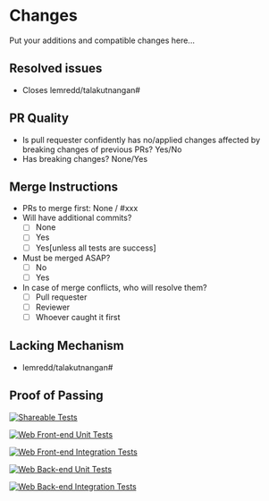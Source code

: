 # Changes
Put your additions and compatible changes here...

## Resolved issues
- Closes lemredd/talakutnangan#

## PR Quality
- Is pull requester confidently has no/applied changes affected by breaking changes of previous PRs?
  Yes/No
- Has breaking changes? None/Yes

## Merge Instructions
- PRs to merge first: None / #xxx
- Will have additional commits?
   - [ ] None
	- [ ] Yes
	- [ ] Yes[unless all tests are success]
- Must be merged ASAP?
	- [ ] No
	- [ ] Yes
- In case of merge conflicts, who will resolve them?
	- [ ] Pull requester
	- [ ] Reviewer
	- [ ] Whoever caught it first

## Lacking Mechanism
- lemredd/talakutnangan#

## Proof of Passing
[![Shareable Tests](https://github.com/<username>/talakutnangan/actions/workflows/shareable.yml/badge.svg?branch=<branch_name>)](https://github.com/<username>/talakutnangan/actions/workflows/shareable.yml)

[![Web Front-end Unit Tests](https://github.com/<username>/talakutnangan/actions/workflows/front-end.unit.yml/badge.svg?branch=<branch_name>)](https://github.com/<username>/talakutnangan/actions/workflows/front-end.unit.yml)

[![Web Front-end Integration Tests](https://github.com/<username>/talakutnangan/actions/workflows/front-end.intg.yml/badge.svg?branch=<branch_name>)](https://github.com/<username>/talakutnangan/actions/workflows/front-end.intg.yml)

[![Web Back-end Unit Tests](https://github.com/<username>/talakutnangan/actions/workflows/back-end.unit.yml/badge.svg?branch=<branch_name>)](https://github.com/<username>/talakutnangan/actions/workflows/back-end.unit.yml)

[![Web Back-end Integration Tests](https://github.com/<username>/talakutnangan/actions/workflows/back-end.intg.yml/badge.svg?branch=<branch_name>)](https://github.com/<username>/talakutnangan/actions/workflows/back-end.intg.yml)

<!--
## Rules
1. Under `# Changes`, it is recommended to put a summary of what the PR is all about.
2. Keep your PR's number of edited lines to be low if possible, so they can be reviewed easily. It also recommended having less than 100 commits every PR. The said limit can be ignored for bug fixes, chores, patching security issue.
3. Prefix issue numbers with `lemredd/talakutnangan` to refer to the issues correctly.
4. Put breaking change details below this comment if there are breaking changes. Breaking changes
   could be relocating certain set of files already in master, changing the types that already exist
   in the master branch, new format of response or query, etc...
5. Fixes, breaking change, or initial code of a feature should be merged as soon as possible. This
   is because it can affect the code or experience greatly in the future. Enhancements (such as refactoring) can be
   deferred.
6. If there are lacking mechanism, pull requester should create issues for lacking mechanisms, then just link the issue number.
7. Remove any badge that have no executed test. Replace the `<username>` and `<branch_name>` with
   your username and the branch name of your PR respectively.
8. Add informed discussions if necessary.

## Informed Discussions
- Database migration: lemredd/talakutnangan#311
- Environment variables: lemredd/talakutnangan#506
- Applied practices gradually: lemredd/talakutnangan#466
-->

